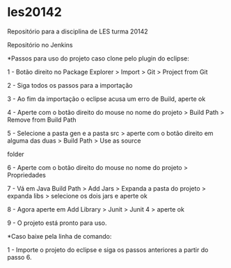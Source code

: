 les20142
========

Repositório para a disciplina de LES turma 20142
<p>Repositório no Jenkins</p>

<p>*Passos para uso do projeto caso clone pelo plugin do eclipse:</p>
<p>1 - Botão direito no Package Explorer > Import > Git > Project from Git</p>
<p>2 - Siga todos os passos para a importação</p>
<p>3 - Ao fim da importação o eclipse acusa um erro de Build, aperte ok</p>
<p>4 - Aperte com o botão direito do mouse no nome do projeto > Build Path > Remove from Build Path</p>
<p>5 - Selecione a pasta gen e a pasta src > aperte com o botão direito em alguma das duas > Build Path > Use as source <p>folder</p>
<p>6 - Aperte com o botão direito do mouse no nome do projeto > Propriedades</p>
<p>7 - Vá em Java Build Path > Add Jars > Expanda a pasta do projeto > expanda libs > selecione os dois jars e aperte ok</p>
<p>8 - Agora aperte em Add Library > Junit > Junit 4 > aperte ok</p>
<p>9 - O projeto está pronto para uso.</p>

<p>*Caso baixe pela linha de comando:</p>
<p>1 - Importe o projeto do eclipse e siga os passos anteriores a partir do passo 6.</p>
